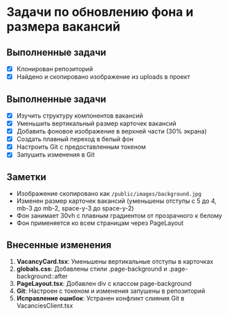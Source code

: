 # Задачи по обновлению фона и размера вакансий

## Выполненные задачи
- [x] Клонирован репозиторий
- [x] Найдено и скопировано изображение из uploads в проект

## Выполненные задачи
- [x] Изучить структуру компонентов вакансий
- [x] Уменьшить вертикальный размер карточек вакансий
- [x] Добавить фоновое изображение в верхней части (30% экрана)
- [x] Создать плавный переход в белый фон
- [x] Настроить Git с предоставленным токеном
- [x] Запушить изменения в Git

## Заметки
- Изображение скопировано как `/public/images/background.jpg`
- Изменен размер карточек вакансий (уменьшены отступы с 5 до 4, mb-3 до mb-2, space-y-3 до space-y-2)
- Фон занимает 30vh с плавным градиентом от прозрачного к белому
- Фон применяется ко всем страницам через PageLayout

## Внесенные изменения
1. **VacancyCard.tsx**: Уменьшены вертикальные отступы в карточках
2. **globals.css**: Добавлены стили .page-background и .page-background::after
3. **PageLayout.tsx**: Добавлен div с классом page-background
4. **Git**: Настроен с токеном и изменения запушены в репозиторий
5. **Исправление ошибок**: Устранен конфликт слияния Git в VacanciesClient.tsx
